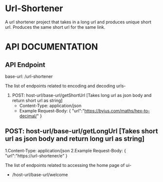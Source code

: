 # Url-Shortener
A url shortener project that takes in a long url and produces unique short url. Produces the same short url for the same link.
# API DOCUMENTATION

API Endpoint
------------
base-url: /url-shortener

The list of endpoints related to encoding and decoding urls-

1. POST: host-url/base-url/getShortUrl [Takes long url as json body and return short url as string]
   - Content-Type: application/json
   - Example Request-Body: 
   {
    "url":"https://byjus.com/maths/hex-to-decimal/"
   }
## POST: host-url/base-url/getLongUrl [Takes short url as json body and return long url as string]
   1.Content-Type: application/json
   2.Example Request-Body: 
        {
         "url":"https://url-shortener/e"
        }

The list of endpoints related to accessing the home page of ui-

* /host-url/base-url/welcome

